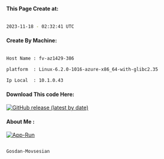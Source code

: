 
   
#### This Page Create at:

```bash

2023-11-18 - 02:32:41 UTC

```

#### Create By Machine:

```bash

Host Name : fv-az1429-386

platform  : Linux-6.2.0-1016-azure-x86_64-with-glibc2.35

Ip Local  : 10.1.0.43

```
#### Download This code Here:

[![GitHub release (latest by date)](https://img.shields.io/github/v/release/Gosdan-Movsesian/Gosdan?style=for-the-badge&label=Download)](https://github.com/Gosdan-Movsesian/Gosdan/releases) 

</p> 

#### About Me :

[![App-Run](https://github.com/Gosdan-Movsesian/Gosdan/actions/workflows/App-Run.yml/badge.svg)](https://github.com/Gosdan-Movsesian/Gosdan/actions/workflows/App-Run.yml)

```bash

Gosdan-Movsesian

```

